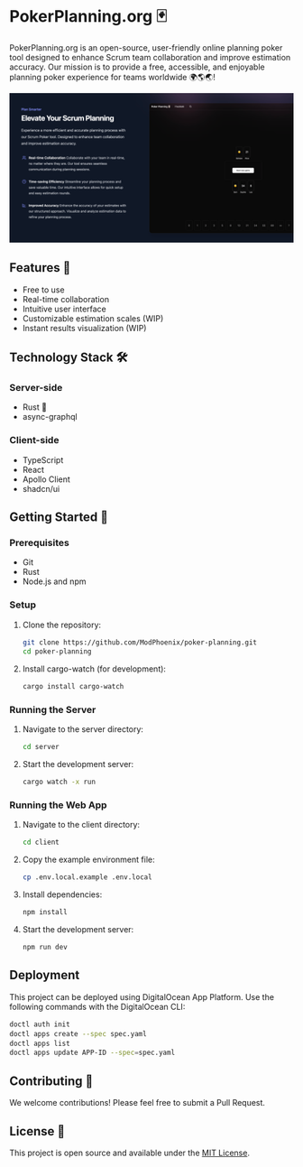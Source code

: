 # PokerPlanning.org 🃏

PokerPlanning.org is an open-source, user-friendly online planning poker tool designed to enhance Scrum team collaboration and improve estimation accuracy. Our mission is to provide a free, accessible, and enjoyable planning poker experience for teams worldwide 🌍🌎🌏!

![PokerPlanning.org Room demo](poker-planning-demo.png "Room Screen")

## Features 🚀

- Free to use
- Real-time collaboration
- Intuitive user interface
- Customizable estimation scales (WIP)
- Instant results visualization (WIP)

## Technology Stack 🛠️

### Server-side

- Rust 🦀
- async-graphql

### Client-side

- TypeScript
- React
- Apollo Client
- shadcn/ui

## Getting Started 🏁

### Prerequisites

- Git
- Rust
- Node.js and npm

### Setup

1. Clone the repository:

   ```sh
   git clone https://github.com/ModPhoenix/poker-planning.git
   cd poker-planning
   ```

2. Install cargo-watch (for development):
   ```sh
   cargo install cargo-watch
   ```

### Running the Server

1. Navigate to the server directory:

   ```sh
   cd server
   ```

2. Start the development server:
   ```sh
   cargo watch -x run
   ```

### Running the Web App

1. Navigate to the client directory:

   ```sh
   cd client
   ```

2. Copy the example environment file:

   ```sh
   cp .env.local.example .env.local
   ```

3. Install dependencies:

   ```sh
   npm install
   ```

4. Start the development server:

   ```sh
   npm run dev
   ```

## Deployment

This project can be deployed using DigitalOcean App Platform. Use the following commands with the DigitalOcean CLI:

```sh
doctl auth init
doctl apps create --spec spec.yaml
doctl apps list
doctl apps update APP-ID --spec=spec.yaml
```

## Contributing 🤝

We welcome contributions! Please feel free to submit a Pull Request.

## License 📜

This project is open source and available under the [MIT License](LICENSE).
